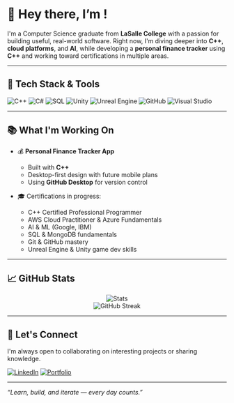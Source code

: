 # 👋 Hey there, I’m <Your Name>!

I'm a Computer Science graduate from **LaSalle College** with a passion for building useful, real-world software. Right now, I'm diving deeper into **C++**, **cloud platforms**, and **AI**, while developing a **personal finance tracker** using **C++** and working toward certifications in multiple areas.

---

## 🔧 Tech Stack & Tools

![C++](https://img.shields.io/badge/C++-00599C?style=for-the-badge&logo=c%2B%2B&logoColor=white)
![C#](https://img.shields.io/badge/C%23-239120?style=for-the-badge&logo=c-sharp&logoColor=white)
![SQL](https://img.shields.io/badge/SQL-4479A1?style=for-the-badge&logo=sqlite&logoColor=white)
![Unity](https://img.shields.io/badge/Unity-000000?style=for-the-badge&logo=unity&logoColor=white)
![Unreal Engine](https://img.shields.io/badge/Unreal-313131?style=for-the-badge&logo=unreal-engine&logoColor=white)
![GitHub](https://img.shields.io/badge/GitHub-181717?style=for-the-badge&logo=github)
![Visual Studio](https://img.shields.io/badge/Visual%20Studio-5C2D91?style=for-the-badge&logo=visual%20studio&logoColor=white)

---

## 📚 What I'm Working On

- 💰 **Personal Finance Tracker App**
  - Built with **C++**
  - Desktop-first design with future mobile plans
  - Using **GitHub Desktop** for version control

- 🎓 Certifications in progress:
  - C++ Certified Professional Programmer
  - AWS Cloud Practitioner & Azure Fundamentals
  - AI & ML (Google, IBM)
  - SQL & MongoDB fundamentals
  - Git & GitHub mastery
  - Unreal Engine & Unity game dev skills

---

## 📈 GitHub Stats

<p align="center">
  <img src="https://github-readme-stats.vercel.app/api?username=YOUR_GITHUB_USERNAME&show_icons=true&theme=tokyonight" alt="Stats" />
  <br/>
  <img src="https://github-readme-streak-stats.herokuapp.com?user=YOUR_GITHUB_USERNAME&theme=tokyonight" alt="GitHub Streak" />
</p>

---

## 💬 Let's Connect

I'm always open to collaborating on interesting projects or sharing knowledge.

[![LinkedIn](https://img.shields.io/badge/LinkedIn-0A66C2?style=for-the-badge&logo=linkedin&logoColor=white)]([https://www.linkedin.com/in/YOUR-LINKEDIN/](https://www.linkedin.com/in/carlos-ocampo-cantillo/))
[![Portfolio](https://img.shields.io/badge/Portfolio-000000?style=for-the-badge&logo=vercel&logoColor=white)]([https://your-portfolio.com](https://ocampo2001k.github.io/index.html))

---

_“Learn, build, and iterate — every day counts.”_
